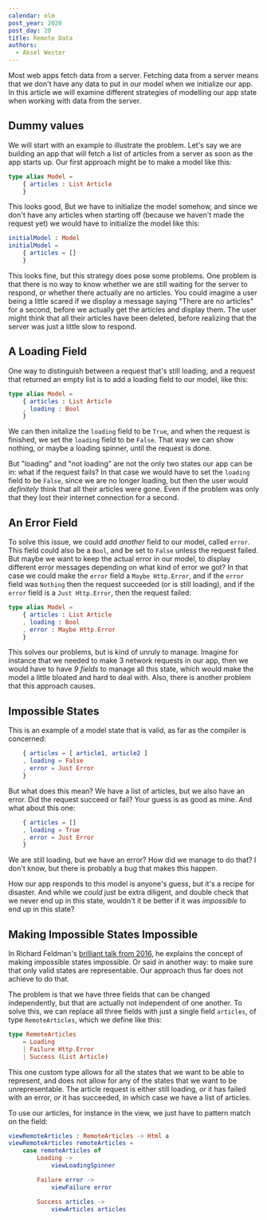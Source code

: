 ```yaml
---
calendar: elm
post_year: 2020
post_day: 20
title: Remote Data
authors:
  - Aksel Wester
---
```

Most web apps fetch data from a server. Fetching data from a server means that we don't have any data to put in our model when we initialize our app. In this article we will examine different strategies of modelling our app state when working with data from the server.

## Dummy values

We will start with an example to illustrate the problem. Let's say we are building an app that will fetch a list of articles from a server as soon as the app starts up. Our first approach might be to make a model like this:

```elm
type alias Model =
    { articles : List Article
    }
```

This looks good, But we have to initialize the model somehow, and since we don't have any articles when starting off (because we haven't made the request yet) we would have to initialize the model like this:

```elm
initialModel : Model
initialModel =
    { articles = []
    }
```

This looks fine, but this strategy does pose some problems. One problem is that there is no way to know whether we are still waiting for the server to respond, or whether there actually are no articles. You could imagine a user being a little scared if we display a message saying "There are no articles" for a second, before we actually get the articles and display them. The user might think that all their articles have been deleted, before realizing that the server was just a little slow to respond.

## A Loading Field

One way to distinguish between a request that's still loading, and a request that returned an empty list is to add a loading field to our model, like this:

```elm
type alias Model =
    { articles : List Article
    , loading : Bool
    }
```

We can then initalize the `loading` field to be `True`, and when the request is finished, we set the `loading` field to be `False`. That way we can show nothing, or maybe a loading spinner, until the request is done.

But "loading" and "not loading" are not the only two states our app can be in: what if the request fails? In that case we would have to set the `loading` field to be `False`, since we are no longer loading, but then the user would _definitely_ think that all their articles were gone. Even if the problem was only that they lost their internet connection for a second.

## An Error Field

To solve this issue, we could add _another_ field to our model, called `error`. This field could also be a `Bool`, and be set to `False` unless the request failed. But maybe we want to keep the actual error in our model, to display different error messages depending on what kind of error we got? In that case we could make the `error` field a `Maybe Http.Error`, and if the `error` field was `Nothing` then the request succeeded (or is still loading), and if the `error` field is a `Just Http.Error`, then the request failed:

```elm
type alias Model =
    { articles : List Article
    , loading : Bool
    , error : Maybe Http.Error
    }
```

This solves our problems, but is kind of unruly to manage. Imagine for instance that we needed to make 3 network requests in our app, then we would have to have _9 fields_ to manage all this state, which would make the model a little bloated and hard to deal with. Also, there is another problem that this approach causes.

## Impossible States

This is an example of a model state that is valid, as far as the compiler is concerned:

```elm
    { articles = [ article1, article2 ]
    , loading = False
    , error = Just Error
    }
```

But what does this mean? We have a list of articles, but we also have an error. Did the request succeed or fail? Your guess is as good as mine. And what about this one:

```elm
    { articles = []
    , loading = True
    , error = Just Error
    }
```

We are still loading, but we have an error? How did we manage to do that? I don't know, but there is probably a bug that makes this happen.

How our app responds to this model is anyone's guess, but it's a recipe for disaster. And while we _could_ just be extra diligent, and double check that we never end up in this state, wouldn't it be better if it was _impossible_ to end up in this state?

## Making Impossible States Impossible

In Richard Feldman's [brilliant talk from 2016](https://youtu.be/IcgmSRJHu_8), he explains the concept of making impossible states impossible. Or said in another way: to make sure that only valid states are representable. Our approach thus far does not achieve to do that.

The problem is that we have three fields that can be changed independently, but that are actually not independent of one another. To solve this, we can replace all three fields with just a single field `articles`, of type `RemoteArticles`, which we define like this:

```elm
type RemoteArticles
    = Loading
    | Failure Http.Error
    | Success (List Article)
```

This one custom type allows for all the states that we want to be able to represent, and does not allow for any of the states that we want to be unrepresentable. The article request is either still loading, _or_ it has failed with an error, _or_ it has succeeded, in which case we have a list of articles.

To use our articles, for instance in the view, we just have to pattern match on the field:

```elm
viewRemoteArticles : RemoteArticles -> Html a
viewRemoteArticles remoteArticles =
    case remoteArticles of
        Loading ->
            viewLoadingSpinner

        Failure error ->
            viewFailure error

        Success articles ->
            viewArticles articles
```


